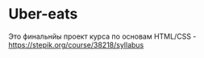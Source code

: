 # Uber-eats
Это финальнйы проект курса по основам HTML/CSS - https://stepik.org/course/38218/syllabus
